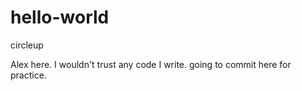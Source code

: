 # hello-world
circleup

Alex here. I wouldn't trust any code I write.
going to commit here for practice. 
